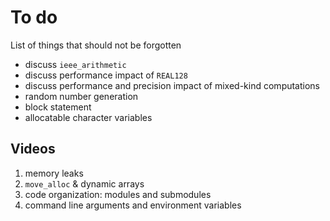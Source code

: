 # To do

List of things that should not be forgotten

  * discuss `ieee_arithmetic`
  * discuss performance impact of `REAL128`
  * discuss performance  and precision impact of mixed-kind computations
  * random number generation
  * block statement
  * allocatable character variables

## Videos

1. memory leaks
1. `move_alloc` & dynamic arrays
1. code organization: modules and submodules
1. command line arguments and environment variables
